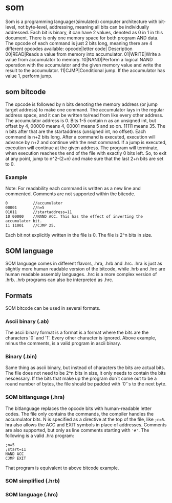# som

Som is a programming language/(simulated) computer architecture with bit-level, not byte-level, addressing, meaning all bits can be individually addressed. Each bit is binary, it can have 2 values, denoted as 0 in 1 in this document. There is only one memory space for both program AND data. The opcode of each command is just 2 bits long, meaning there are 4 different opcodes available:
opcode|letter code| Description
00|READ|Reads a value from memory into accumulator.
01|WRITE|Write a value from accumulator to memory.
10|NAND|Perform a logical NAND operation with the accumulator and the given memory value and write the result to the accumulator.
11|CJMP|Conditional jump. If the accumulator has value 1, perform jump.

## som bitcode

The opcode is followed by n bits denoting the memory address (or jump target address) to make one command. The accumulator lays in the regular address space, and it can be written to/read from like every other address. The accumulator address is 0.
Bits 1-5 contain n as an unsigned int, but offset by 4, 00000 means 4, 00001 means 5 and so on. 11111 means 35.
The n bits after that are the startaddress (unsigned int, no offset). Each command is n+2 bits long. After a command is executed, execution will advance by n+2 and continue with the next command. If a jump is executed, execution will continue at the given address. The program will terminate, when execution reaches the end of the file with exactly 0 bits left. So, to exit at any point, jump to n^2-(2+n) and make sure that the last 2+n bits are set to 0.

### Example

Note: For readability each command is written as a new line and commented. Comments are not supported within the bitcode.

```
0			//accumulator
00001		//n=5
01011		//startaddress=11
10 00000	//NAND ACC. This has the effect of inverting the accumulator bit.
11 11001	//CJMP 25.
```

Each bit not explicitly written in the file is 0. The file is 2^n bits in size.

## SOM language

SOM language comes in different flavors, .hra, .hrb and .hrc. .hra is just as slightly more human readable version of the bitcode, while .hrb and .hrc are human readable assembly languages. .hrc is a more complex version of .hrb. .hrb programs can also be interpreted as .hrc.

## Formats

SOM bitcode can be used in several formats.

### Ascii binary (.ab)

The ascii binary format is a format is a format where the bits are the characters '0' and '1'. Every other character is ignored. Above example, minus the comments, is a valid program in ascii binary.

### Binary (.bin)

Same thing as ascii binary, but instead of characters the bits are actual bits. The file does not need to be 2^n bits in size, it only needs to contain the bits nescessary. If the bits that make up the program don´t come out to be a round number of bytes, the file should be padded with '0'´s to the next byte.

### SOM bitlanguage (.hra)

The bitlanguage replaces the opcode bits with human-readable letter codes. The file only contains the commands, the compiler handles the accumulator bits. N is specified as a directive at the top of the file, like `;n=5`. hra also allows the ACC and EXIT symbols in place of addresses. Comments are also supported, but only as line comments starting with `'#'`. The following is a valid .hra program:

```
;n=5
;start=11
NAND ACC
CJMP EXIT
```

That program is equivalent to above bitcode example.

### SOM simplified (.hrb)

### SOM language (.hrc)
